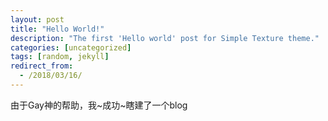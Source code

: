 ```yaml
---
layout: post
title: "Hello World!"
description: "The first 'Hello world' post for Simple Texture theme."
categories: [uncategorized]
tags: [random, jekyll]
redirect_from:
  - /2018/03/16/
---
```

由于Gay神的帮助，我~成功~瞎建了一个blog
